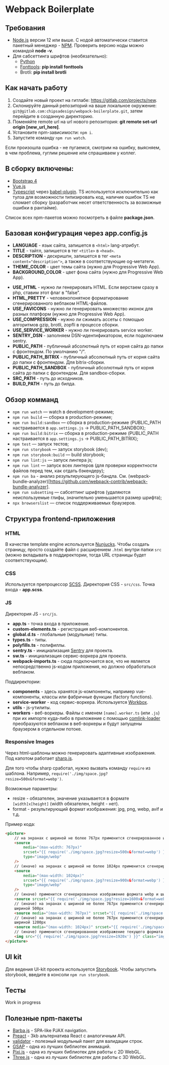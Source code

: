 # Webpack Boilerplate

## Требования

-   [Node.js](https://nodejs.org/en/) версии 12 или выше. С нодой автоматически ставится пакетный менеджер - [NPM](https://www.npmjs.com/). Проверить версию ноды можно командой **node -v**.
-   Для сабсеттинга шрифтов (необязательно):
    -   [Python](https://www.python.org/)
    -   [Fonttools](https://github.com/fonttools/fonttools): **pip install fonttools**
    -   Brotli: **pip install brotli**

## Как начать работу

1. Создайте новый проект на гитлабе: https://gitlab.com/projects/new.
2. Склонируйте данный репозиторий на ваше локальное окружение: `git@gitlab.com:chipsadesign/webpack-boilerplate.git`, затем перейдите в созданную директорию.
3. Поменяйте remote url на url нового репозитория: **git remote set-url origin [new_url_here]**.
4. Установите npm-зависимости: `npm i`.
5. Запустите команду `npm run watch`.

Если произошла ошибка - не пугаемся, смотрим на ошибку, выясняем, в чем проблема, гуглим решение или спрашиваем у коллег.

## В сборку включены:

-   [Bootstrap 4](https://getbootstrap.com/)
-   [Vue.js](https://vuejs.org/)
-   [Typescript](https://www.typescriptlang.org/) через [babel-plugin](https://babeljs.io/docs/en/babel-preset-typescript). TS используется исключительно как тулза для возможности типизировать код, наличие ошибок TS не сломает сборку (разработчик несет ответственность за возможные ошибки в рантайме).

Список всех npm-пакетов можно посмотреть в файле **package.json**.

## Базовая конфигурация через app.config.js

<!-- HTMLWebpackPlugin -->

-   **LANGUAGE** - язык сайта, запишется в `<html>` lang-атрибут.
-   **TITLE** - тайтл, запишется в тег `<title>` в `<head>`.
-   **DESCRIPTION** - дескришпн, запишется в тег `<meta content="description">`, а также в соответствующие og-метатеги.
-   **THEME_COLOR** - цвет темы сайта (нужно для Progressive Web App).
-   **BACKGROUND_COLOR** - цвет фона сайта (нужно для Progressive Web App).

<!-- /HTMLWebpackPlugin -->

-   **USE_HTML** - нужно ли генерировать HTML. Если верстаем сразу в php, ставим этот флаг в "false".
-   **HTML_PRETTY** - человекопонятное форматирование сгенерированного вебпаком HTML-файлов.
-   **USE_FAVICONS** - нужно ли генерировать множество иконок для разных платформ (нужно для Progressive Web App).
-   **USE_COMPRESSION** - нужно ли сжимать ассеты с помощью алгоритмов gzip, brotli, zopfli в процессе сборки.
-   **USE_SERVICE_WORKER** - нужно ли генерировать service worker.
-   **SENTRY_DSN** - заполняем DSN-идентификатором, если подключаем sentry.
-   **PUBLIC_PATH** - публичный абсолютный путь от корня сайта до папки с фронтендом. По умолчанию "/".
-   **PUBLIC_PATH_BITRIX** - публичный абсолютный путь от корня сайта до папки с фронтендом. Для bitrix-сборки.
-   **PUBLIC_PATH_SANDBOX** - публичный абсолютный путь от корня сайта до папки с фронтендом. Для sandbox-сборки.
-   **SRC_PATH** - путь до исходников.
-   **BUILD_PATH** - путь до билда.

## Обзор комманд

-   `npm run watch` — watch в development-режиме;
-   `npm run build` — сборка в production-режиме;
-   `npm run build:sandbox` — сборка в production-режиме (PUBLIC_PATH настраивается в `app.settings.js` -> PUBLIC_PATH_SANDBOX);
-   `npm run build:bitrix` — сборка в production-режиме (PUBLIC_PATH настраивается в `app.settings.js` -> PUBLIC_PATH_BITRIX);
-   `npm test` — запуск тестов;
-   `npm run storybook` — запуск storybook (dev);
-   `npm run storybook:build` — build storybook;
-   `npm run lint:js` — запуск линтера js;
-   `npm run lint` — запуск всех линтеров (для проверки корректности файлов перед тем, как отдать бэкендеру);
-   `npm run ba` - анализ результирующего js-бандла. См. (webpack-bundle-analyzer)[https://github.com/webpack-contrib/webpack-bundle-analyzer].
-   `npm run subsetting` — сабсеттинг шрифтов (удаляются неиспользуемые глифы, значительно уменьшается размер шрифта);
-   `npx browserslist` — список поддерживаемых браузеров.

## Структура frontend-приложения

### HTML

В качестве template engine используется [Nunjucks](https://mozilla.github.io/nunjucks/). Чтобы создать страницу, просто создайте файл с расширением `.html` внутри папки `src` (можно вкладывать в поддиректории, тогда URL страницы будет соответствующим).

### CSS

Используется препроцессор [SCSS](https://sass-scss.ru/). Директория CSS - `src/css`.
Точка входа - **app.scss**.

### JS

Директория JS - `src/js`.

-   **app.ts** - точка входа в приложение.
-   **custom-elements.ts** - регистрация веб-компонентов.
-   **global.d.ts** - глобальные (модульные) типы.
-   **types.ts** - типы.
-   **polyfills.ts** - полифиллы.
-   **sentry.ts** - инициализация [Sentry](https://sentry.io/) для проекта.
-   **sw.ts** - инициализация сервис-воркера для проекта.
-   **webpack-imports.ts** - сюда подключается все, что не является непосредственно js-кодом приложения, но должно обработаться вебпаком.

Поддиректории:

-   **components** - здесь хранятся js-компоненты, например vue-компоненты, классы или фабричные функции (factory functions).
-   **service-worker** - код сервис-воркера. Используется [Workbox](https://developers.google.com/web/tools/workbox).
-   **utils** - js-утилиты.
-   **workers** - веб-воркеры. Файлы с именем `[name].worker.ts` (или `.js`) при их импорте куда-либо в приложение с помощью [comlink-loader](https://github.com/GoogleChromeLabs/comlink-loader) преобразуются вебпаком в веб-воркеры и будут запущены браузером в отдельном потоке.

### Responsive Images

Через html-шаблоны можно генерировать адаптивные изображения. Под капотом работает [sharp.js](https://sharp.pixelplumbing.com/).

Для того чтобы sharp сработал, нужно вызвать команду `require` из шаблона. Например, `require('./img/space.jpg?resize=500x&format=webp')`.

Возможные параметры:

-   resize - обязателен, значение указывается в формате `[width]x[height]` (width обязателен, height - нет).
-   format - результирующий формат изображения: jpg, png, webp, avif и т.д.

Пример кода:

```html
<picture>
    // на экранах с шириной не более 767px применится сгенерированное изображение формата webp и шириной 500px
    <source
        media="(max-width: 767px)"
        srcset="{{ require('./img/space.jpg?resize=500x&format=webp') }}"
        type="image/webp"
    />
    // (иначе) на экранах с шириной не более 1024px применится сгенерированное изображение формата webp и шириной 900px
    <source
        media="(max-width: 1024px)"
        srcset="{{ require('./img/space.jpg?resize=900x&format=webp') }}"
        type="image/webp"
    />
    // (иначе) применится сгенерированное изображение формата webp и шириной 1600px
    <source srcset="{{ require('./img/space.jpg?resize=1600x&format=webp') }}" type="image/webp" />
    // (иначе) на экранах с шириной не более 767px применится сгенерированное изображение текущего формата (jpg) и
    шириной 500px
    <source media="(max-width: 767px)" srcset="{{ require('./img/space.jpg?resize=500x') }}" />
    // (иначе) на экранах с шириной не более 767px применится сгенерированное изображение текущего формата (jpg) и
    шириной 1200px
    <source media="(max-width: 1024px)" srcset="{{ require('./img/space.jpg?resize=1200x') }}" />
    // (иначе) применится сгенерированное изображение текущего формата (jpg) и шириной 1920px
    <img src="{{ require('./img/space.jpg?resize=1920x') }}" class="img-fluid" alt="" />
</picture>
```

## UI kit

Для ведения UI-kit проекта используется [Storybook](https://storybook.js.org/).
Чтобы запустить storybook, введите в консоли `npm run storybook`.

## Тесты

Work in progress

## Полезные npm-пакеты

-   [Barba.js](https://barba.js.org/) - SPA-like PJAX navigation.
-   [Preact](https://preactjs.com/) - 3kb альтернатива React с аналогичным API.
-   [validator](https://www.npmjs.com/package/validator) - полезный модульный пакет для валидации строк.
-   [GSAP](https://greensock.com/gsap) - одна из лучших библиотек анимаций.
-   [Pixi.js](http://www.pixijs.com/) - одна из лучших библиотек для работы с 2D WebGL.
-   [Three.js](https://threejs.org/) - одна из лучших библиотек для работы с 3D WebGL.
